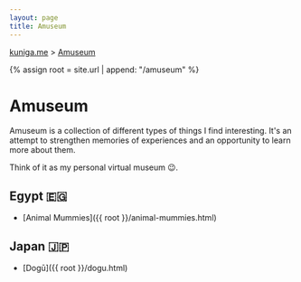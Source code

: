 ```yaml
---
layout: page
title: Amuseum
---
```


<p>
  <a href="{{ site.url }}">kuniga.me</a> > <a href="{{ site.url }}/amuseum">Amuseum</a>
</p>

{% assign root = site.url | append: "/amuseum" %}

# Amuseum

Amuseum is a collection of different types of things I find interesting. It's an attempt to strengthen memories of experiences and an opportunity to learn more about them.

Think of it as my personal virtual museum 😉.

## Egypt 🇪🇬

* [Animal Mummies]({{ root }}/animal-mummies.html)

## Japan 🇯🇵

* [Dogū]({{ root }}/dogu.html)
